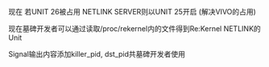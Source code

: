 现在 若UNIT 26被占用 NETLINK SERVER则以UNIT 25开启 (解决VIVO的占用)

现在墓碑开发者可以通过读取/proc/rekernel内的文件得到Re:Kernel NETLINK的Unit

Signal输出内容添加killer_pid, dst_pid共墓碑开发者使用

